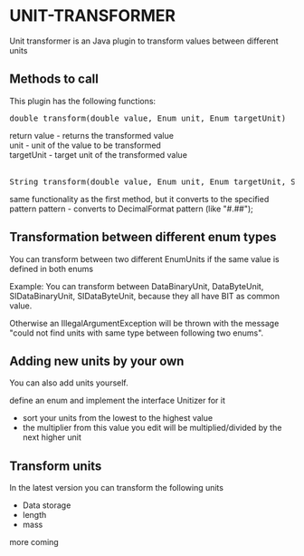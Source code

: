 # UNIT-TRANSFORMER

Unit transformer is an Java plugin to transform values between different units

## Methods to call
This plugin has the following functions:

<pre>double transform(double value, Enum<?> unit, Enum<?> targetUnit)</pre>
return value - returns the transformed value<br>
unit - unit of the value to be transformed<br>
targetUnit - target unit of the transformed value<br><br>

<pre>String transform(double value, Enum<?> unit, Enum<?> targetUnit, String pattern)</pre>
same functionality as the first method, but it converts to the specified pattern
pattern - converts to DecimalFormat pattern (like "#.##");

## Transformation between different enum types
You can transform between two different EnumUnits if the same value is defined in both enums

Example: You can transform between DataBinaryUnit, DataByteUnit, SIDataBinaryUnit, SIDataByteUnit, because they all have BIT as common value.

Otherwise an IllegalArgumentException will be thrown with the message "could not find units with same type between following two enums".

## Adding new units by your own
You can also add units yourself.

define an enum and implement the interface Unitizer for it
- sort your units from the lowest to the highest value
- the multiplier from this value you edit will be multiplied/divided by the next higher unit

## Transform units
In the latest version you can transform the following units

- Data storage
- length
- mass

more coming